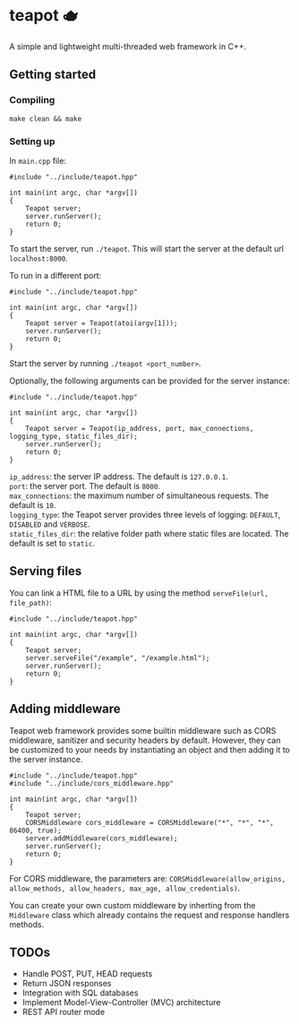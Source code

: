 # teapot 🫖

A simple and lightweight multi-threaded web framework in C++.

## Getting started

### Compiling

`make clean && make`

### Setting up

In `main.cpp` file:

```
#include "../include/teapot.hpp"

int main(int argc, char *argv[])
{
    Teapot server;
    server.runServer();
    return 0;
}
```

To start the server, run `./teapot`. This will start the server at the default url `localhost:8000`.

To run in a different port:

```
#include "../include/teapot.hpp"

int main(int argc, char *argv[])
{
    Teapot server = Teapot(atoi(argv[1]));
    server.runServer();
    return 0;
}

```

Start the server by running `./teapot <port_number>`.

Optionally, the following arguments can be provided for the server instance:

```
#include "../include/teapot.hpp"

int main(int argc, char *argv[])
{
    Teapot server = Teapot(ip_address, port, max_connections, logging_type, static_files_dir);
    server.runServer();
    return 0;
}

```

`ip_address`: the server IP address. The default is `127.0.0.1`. <br>
`port`: the server port. The default is `8000`. <br>
`max_connections`: the maximum number of simultaneous requests. The default is `10`. <br>
`logging_type`: the Teapot server provides three levels of logging: `DEFAULT`, `DISABLED` and `VERBOSE`. <br>
`static_files_dir`: the relative folder path where static files are located. The default is set to `static`. <br>

## Serving files

You can link a HTML file to a URL by using the method `serveFile(url, file_path)`:

```
#include "../include/teapot.hpp"

int main(int argc, char *argv[])
{
    Teapot server;
    server.serveFile("/example", "/example.html");
    server.runServer();
    return 0;
}
```

## Adding middleware

Teapot web framework provides some builtin middleware such as CORS middleware, sanitizer and security headers by default. However, they can be customized to your needs by instantiating an object and then adding it to the server instance.

```
#include "../include/teapot.hpp"
#include "../include/cors_middleware.hpp"

int main(int argc, char *argv[])
{
    Teapot server;
    CORSMiddleware cors_middleware = CORSMiddleware("*", "*", "*", 86400, true);
    server.addMiddleware(cors_middleware);
    server.runServer();
    return 0;
}
```

For CORS middleware, the parameters are: `CORSMiddleware(allow_origins, allow_methods, allow_headers, max_age, allow_credentials)`.

You can create your own custom middleware by inherting from the `Middleware` class which already contains the request and response handlers methods.

## TODOs

- Handle POST, PUT, HEAD requests
- Return JSON responses
- Integration with SQL databases
- Implement Model-View-Controller (MVC) architecture
- REST API router mode
